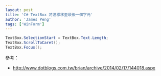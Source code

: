 ```yaml
---
layout: post
title: 'C# TextBox 將游標移至最後一個字元'
author: 'James Peng'
tags: ['WinForm']
---
```



~~~csharp
TextBox.SelectionStart = TextBox.Text.Length;
TextBox.ScrollToCaret();
TextBox.Focus();
~~~



參考：

- http://www.dotblogs.com.tw/brian/archive/2014/02/17/144018.aspx
